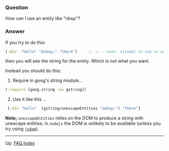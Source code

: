 ### Question

How can I use an entity like "nbsp"?

### Answer

If you try to do this:
```clj
[:div  "hello" "&nbsp;" "there"]     ;; <--- note: attempt to use an entity
```
then you will see the string for the entity. Which is not what you want. 

Instead you should do this:

  1. Require in goog's string module...

  ```clj
  (:require [goog.string :as gstring])
  ```

  2. Use it like this ... 

  ```clj
   [:div "hello"  (gstring/unescapeEntities "&nbsp;") "there"]
  ```

**Note;** `unescapeEntities` relies on the DOM to produce a string with unescape entities;
in `nodejs` the DOM is unlikely to be available (unless you try using
[`jsdom`](https://www.npmjs.com/package/jsdom-global)).

***

Up:  [FAQ Index](README.md)&nbsp;&nbsp;&nbsp;&nbsp;&nbsp;&nbsp;
